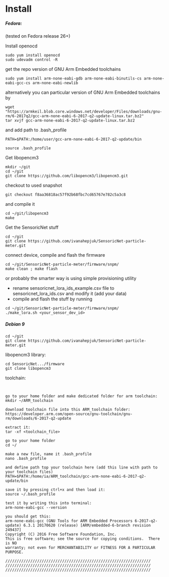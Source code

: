 
# Install

##### Fedora:

(tested on Fedora release 26+)

Install openocd

```
sudo yum install openocd
sudo udevadm control -R
```

get the repo version of GNU Arm Embedded toolchains

```
sudo yum install arm-none-eabi-gdb arm-none-eabi-binutils-cs arm-none-eabi-gcc-cs arm-none-eabi-newlib
```

alternatively you can particular version of GNU Arm Embedded toolchains by

```
wget "https://armkeil.blob.core.windows.net/developer/Files/downloads/gnu-rm/6-2017q2/gcc-arm-none-eabi-6-2017-q2-update-linux.tar.bz2"
tar xvjf gcc-arm-none-eabi-6-2017-q2-update-linux.tar.bz2
```

and add path to .bash_profile

```
PATH=$PATH:/home/user/gcc-arm-none-eabi-6-2017-q2-update/bin
```

```
source .bash_profile
```

Get libopencm3

```
mkdir ~/git
cd ~/git
git clone https://github.com/libopencm3/libopencm3.git
```
checkout to used snapshot
```
git checkout f8aa36818ac57f92b68fbc7cd65767e782c5a3c8
```

and compile it

```
cd ~/git/libopencm3
make
```

Get the SensoricNet stuff

```
cd ~/git
git clone https://github.com/ivanahepjuk/SensoricNet-particle-meter.git
```

connect device, compile and flash the firmware

```
cd ~/git/SensoricNet-particle-meter/firmware/snpm/
make clean ; make flash
```

or probably the smarter way is using simple provisioning utility

- rename sensoricnet_lora_ids_example.csv file to sensoricnet_lora_ids.csv and modify it (add your data)
- compile and flash the stuff by running 

```
cd ~/git/SensoricNet-particle-meter/firmware/snpm/
./make_lora.sh <your_sensor_dev_id>
```


##### Debian 9

```
cd ~/git
git clone https://github.com/ivanahepjuk/SensoricNet-particle-meter.git
```

libopencm3 library:

```
cd SensoricNet.../firmware
git clone libopencm3
```

toolchain:

```


go to your home folder and make dedicated folder for arm toolchain:
mkdir ~/ARM_toolchain

download toolchain file into this ARM_toolchain folder:
https://developer.arm.com/open-source/gnu-toolchain/gnu-rm/downloads/6-2017-q2-update

extract it:
tar -xf <toolchain_file>

go to your home folder 
cd ~/

make a new file, name it .bash_profile
nano .bash_profile

and define path top your toolchain here (add this line with path to your toolchain files)
PATH=$PATH:/home/ia/ARM_toolchain/gcc-arm-none-eabi-6-2017-q2-update/bin

save it by pressing ctrl+x and then load it:
source ~/.bash_profile

test it by writing this into terminal:
arm-none-eabi-gcc --version

you should get this:
arm-none-eabi-gcc (GNU Tools for ARM Embedded Processors 6-2017-q2-update) 6.3.1 20170620 (release) [ARM/embedded-6-branch revision 249437]
Copyright (C) 2016 Free Software Foundation, Inc.
This is free software; see the source for copying conditions.  There is NO
warranty; not even for MERCHANTABILITY or FITNESS FOR A PARTICULAR PURPOSE.

////////////////////////////////////////////////////////////////
////////////////////////////////////////////////////////////////
////////////////////////////////////////////////////////////////

